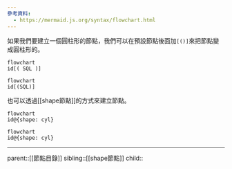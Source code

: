 ```yaml
---
參考資料:
  - https://mermaid.js.org/syntax/flowchart.html
---
```

如果我們要建立一個圓柱形的節點，我們可以在預設節點後面加`[()]`來把節點變成圓柱形的。
```Mermaid
flowchart
id[( SQL )]
```
```mermaid
flowchart
id[(SQL)]
```
也可以透過[[shape節點]]的方式來建立節點。
```Mermaid
flowchart
id@{shape: cyl}
```
```mermaid
flowchart
id@{shape: cyl}
```

- - -
parent::[[節點目錄]]
sibling::[[shape節點]]
child::